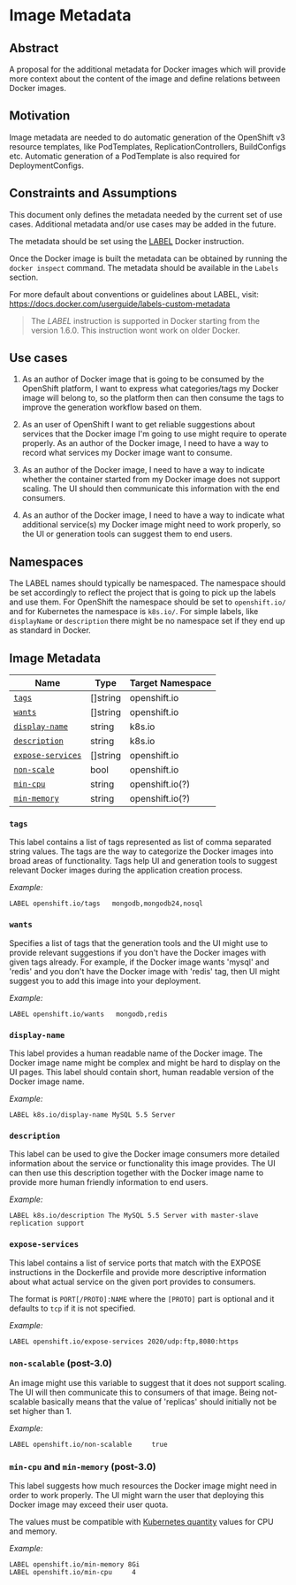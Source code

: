 # Image Metadata

## Abstract

A proposal for the additional metadata for Docker images which will provide more
context about the content of the image and define relations between Docker
images.

## Motivation

Image metadata are needed to do automatic generation of the OpenShift v3
resource templates, like PodTemplates, ReplicationControllers, BuildConfigs
etc. Automatic generation of a PodTemplate is also required for
DeploymentConfigs.

## Constraints and Assumptions

This document only defines the metadata needed by the current set of use cases.
Additional metadata and/or use cases may be added in the future.

The metadata should be set using the [LABEL](https://docs.docker.com/reference/builder/#label)
Docker instruction.

Once the Docker image is built the metadata can be obtained by running the
`docker inspect` command. The metadata should be available in the `Labels`
section.

For more default about conventions or guidelines about LABEL, visit:
https://docs.docker.com/userguide/labels-custom-metadata

> The *LABEL* instruction is supported in Docker starting from the version
> 1.6.0. This instruction wont work on older Docker.

## Use cases

1. As an author of Docker image that is going to be consumed by the OpenShift
   platform, I want to express what categories/tags my Docker image will belong
   to, so the platform then can then consume the tags to improve the generation
   workflow based on them.

2. As an user of OpenShift I want to get reliable suggestions about services
   that the Docker image I'm going to use might require to operate properly. As
   an author of the Docker image, I need to have a way to record what services my
   Docker image want to consume.

3. As an author of the Docker image, I need to have a way to indicate whether
   the container started from my Docker image does not support scaling.
   The UI should then communicate this information with the end consumers.

4. As an author of the Docker image, I need to have a way to indicate what
   additional service(s) my Docker image might need to work properly, so the UI
   or generation tools can suggest them to end users.

## Namespaces

The LABEL names should typically be namespaced. The namespace should be set
accordingly to reflect the project that is going to pick up the labels and use
them. For OpenShift the namespace should be set to `openshift.io/` and for
Kubernetes the namespace is `k8s.io/`. For simple labels, like `displayName` or
`description` there might be no namespace set if they end up as standard in
Docker.

## Image Metadata

Name                                  | Type     | Target Namespace |
--------------------------------------|--------- | ------------------
[`tags`](#tags)                       | []string | openshift.io
[`wants`](#wants)                     | []string | openshift.io
[`display-name`](#display-name)       |   string | k8s.io
[`description`](#description)         |   string | k8s.io
[`expose-services`](#expose-services) | []string | openshift.io
[`non-scale`](#non-scalable-post-30)             |     bool | openshift.io
[`min-cpu`](#min-cpu-and-min-memory-post-30)     |   string | openshift.io(?)
[`min-memory`](#min-cpu-and-min-memory-post-30)  |   string | openshift.io(?)


### `tags`

This label contains a list of tags represented as list of comma separated string
values. The tags are the way to categorize the Docker images into broad areas of
functionality. Tags help UI and generation tools to suggest relevant Docker
images during the application creation process.

*Example:*

```
LABEL openshift.io/tags   mongodb,mongodb24,nosql
```

### `wants`

Specifies a list of tags that the generation tools and the UI might use to
provide relevant suggestions if you don't have the Docker images with given tags
already.
For example, if the Docker image wants 'mysql' and 'redis' and you don't have
the Docker image with 'redis' tag, then UI might suggest you to add this image
into your deployment.

*Example:*

```
LABEL openshift.io/wants   mongodb,redis
```

### `display-name`

This label provides a human readable name of the Docker image. The Docker image
name might be complex and might be hard to display on the UI pages. This label
should contain short, human readable version of the Docker image name.

*Example:*

```
LABEL k8s.io/display-name MySQL 5.5 Server
```

### `description`

This label can be used to give the Docker image consumers more detailed
information about the service or functionality this image provides.  The UI can
then use this description together with the Docker image name to provide more
human friendly information to end users.

*Example:*

```
LABEL k8s.io/description The MySQL 5.5 Server with master-slave replication support
```

### `expose-services`

This label contains a list of service ports that match with the EXPOSE instructions
in the Dockerfile and provide more descriptive information about what actual service
on the given port provides to consumers.

The format is `PORT[/PROTO]:NAME` where the `[PROTO]` part is optional
and it defaults to `tcp` if it is not specified.

*Example:*

```
LABEL openshift.io/expose-services 2020/udp:ftp,8080:https
```

### `non-scalable` (post-3.0)

An image might use this variable to suggest that it does not support scaling.
The UI will then communicate this to consumers of that image.
Being not-scalable basically means that the value of 'replicas' should initially
not be set higher than 1.

*Example:*

```
LABEL openshift.io/non-scalable     true
```

### `min-cpu` and `min-memory` (post-3.0)

This label suggests how much resources the Docker image might need in order
to work properly. The UI might warn the user that deploying this Docker image
may exceed their user quota.

The values must be compatible with [Kubernetes
quantity](https://github.com/kubernetes/kubernetes/blob/master/docs/design/resources.md#resource-quantities) values for CPU and memory.

*Example:*

```
LABEL openshift.io/min-memory 8Gi
LABEL openshift.io/min-cpu     4
```
